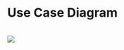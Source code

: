 <p align='center'><h1>Use Case Diagram</h1></p>
<br />
<img src='https://pp.vk.me/c620631/v620631811/171cd/-G7mxLUofU8.jpg' />